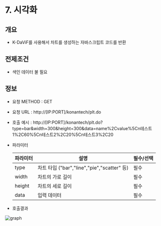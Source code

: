 # **7. 시각화**
##  **개요**

* K-DaViF를 사용해서 차트를 생성하는 자바스크립트 코드를 반환

##  **전제조건**

* 색인 데이터 불 필요

##  **정보**

- 요청 METHOD : GET
- 요청 URL : http://[IP:PORT]/konantech/plt.do
- 호출 예시 : http://[IP:PORT]/konantech/plt.do?type=bar&width=300&height=300&data=name%2Cvalue%5Cn테스트1%2C60%5Cn테스트2%2C20%5Cn테스트3%2C20
- 파라미터

    |파라미터    |설명  |필수/선택  |
    |---------|---------|---------|
    |type     | 차트 타입 ("bar","line","pie","scatter" 등)|필수|
    |width |  차트의 가로 길이|필수|
    |height |  차트의 세로 길이|필수|
    |data |  입력 데이터|필수|



- 호출결과

![graph](graph.png)


